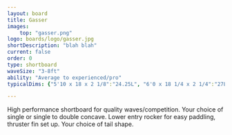 ```yaml
---
layout: board
title: Gasser
images:
    top: "gasser.png"
logo: boards/logo/gasser.jpg
shortDescription: "blah blah"
current: false
order: 0
type: shortboard
waveSize: "3-8ft"
ability: "Average to experienced/pro"
typicalDims: {"5'10 x 18 x 2 1/8":"24.25L", "6'0 x 18 1/4 x 2 1/4":"27L", "6'2 x 18 1/2 x 2 1/4":"28L", "6'4 x 18 3/4 x 2 3/8":"30L", "6'6 x 19 1/4 x 2 1/2":"34.25L"}

---
```

High performance shortboard for quality waves/competition. Your choice of single or single to double concave. Lower entry rocker for easy paddling, thruster fin set up. Your choice of tail shape.